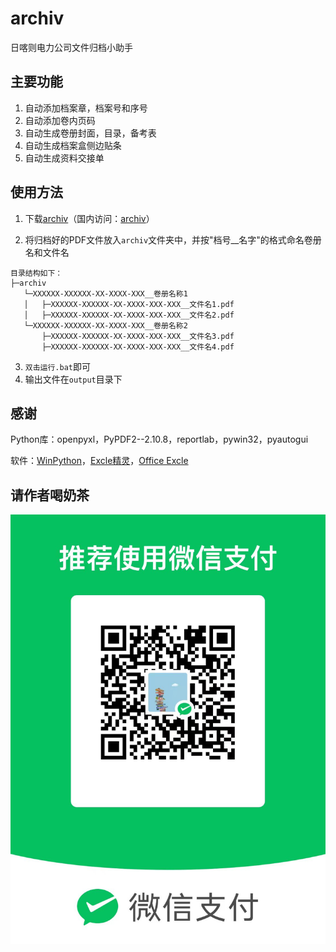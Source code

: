 # archiv

日喀则电力公司文件归档小助手

## 主要功能

1. 自动添加档案章，档案号和序号
2. 自动添加卷内页码
3. 自动生成卷册封面，目录，备考表
4. 自动生成档案盒侧边贴条
5. 自动生成资料交接单

## 使用方法

1. 下载[archiv](https://github.com/rcqed/archiv/releases)（国内访问：[archiv](https://gitee.com/rcqed/archiv/releases)）

2. 将归档好的PDF文件放入``archiv``文件夹中，并按"档号__名字"的格式命名卷册名和文件名

```
目录结构如下：
├─archiv
   └─XXXXXX-XXXXXX-XX-XXXX-XXX__卷册名称1
   │   ├─XXXXXX-XXXXXX-XX-XXXX-XXX-XXX__文件名1.pdf
   │   ├─XXXXXX-XXXXXX-XX-XXXX-XXX-XXX__文件名2.pdf
   └─XXXXXX-XXXXXX-XX-XXXX-XXX__卷册名称2
       ├─XXXXXX-XXXXXX-XX-XXXX-XXX-XXX__文件名3.pdf
       ├─XXXXXX-XXXXXX-XX-XXXX-XXX-XXX__文件名4.pdf
```

3. ``双击运行.bat``即可
4. 输出文件在``output``目录下

## 感谢

Python库：openpyxl，PyPDF2--2.10.8，reportlab，pywin32，pyautogui

软件：[WinPython](http://winpython.github.io/)，[Excle精灵](https://lestore.lenovo.com/detail/L105090)，[Office Excle](https://www.microsoftstore.com.cn/software/office)

## 请作者喝奶茶

![support](./config/support.png)
